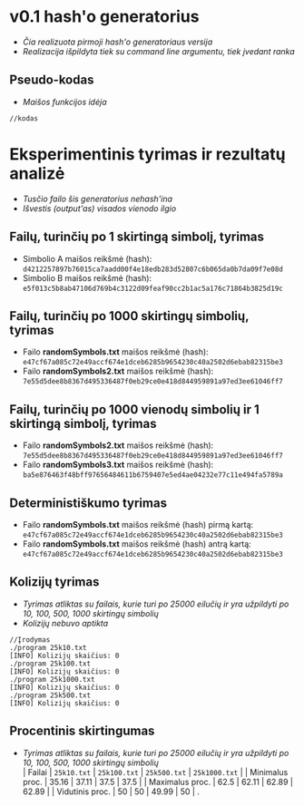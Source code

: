 # v0.1 hash'o generatorius
  - *Čia realizuota pirmoji hash'o generatoriaus versija*
  - *Realizacija išpildyta tiek su command line argumentu, tiek įvedant ranka*

## Pseudo-kodas
  - *Maišos funkcijos idėja*
```
//kodas
```

# Eksperimentinis tyrimas ir rezultatų analizė

 - *Tusčio failo šis generatorius nehash'ina*
 - *Išvestis (output'as) visados vienodo ilgio*

  ## Failų, turinčių po 1 skirtingą simbolį, tyrimas
 - Simbolio A maišos reikšmė (hash): `d4212257897b76015ca7aadd00f4e18edb283d52807c6b065da0b7da09f7e08d`
 - Simbolio B maišos reikšmė (hash): `e5f013c5b8ab47106d769b4c3122d09feaf90cc2b1ac5a176c71864b3825d19c`

 ## Failų, turinčių po 1000 skirtingų simbolių, tyrimas
 - Failo **randomSymbols.txt** maišos reikšmė (hash): `e47cf67a085c72e49accf674e1dceb6285b9654230c40a2502d6ebab82315be3`
 - Failo **randomSymbols2.txt** maišos reikšmė (hash): `7e55d5dee8b8367d495336487f0eb29ce0e418d844959891a97ed3ee61046ff7`

## Failų, turinčių po 1000 vienodų simbolių ir 1 skirtingą simbolį, tyrimas
- Failo **randomSymbols2.txt** maišos reikšmė (hash): `7e55d5dee8b8367d495336487f0eb29ce0e418d844959891a97ed3ee61046ff7`
- Failo **randomSymbols3.txt** maišos reikšmė (hash): `ba5e876463f48bff97656484611b6759407e5ed4ae04232e77c11e494fa5789a`

## Deterministiškumo tyrimas
- Failo **randomSymbols.txt** maišos reikšmė (hash) pirmą kartą: `e47cf67a085c72e49accf674e1dceb6285b9654230c40a2502d6ebab82315be3`
- Failo **randomSymbols.txt** maišos reikšmė (hash) antrą kartą:
`e47cf67a085c72e49accf674e1dceb6285b9654230c40a2502d6ebab82315be3`

## Kolizijų tyrimas
- *Tyrimas atliktas su failais, kurie turi po 25000 eilučių ir yra užpildyti po 10, 100, 500, 1000 skirtingų simbolių*
- *Kolizijų nebuvo aptikta* 
```
//Įrodymas
./program 25k10.txt
[INFO] Kolizijų skaičius: 0
./program 25k100.txt
[INFO] Kolizijų skaičius: 0
./program 25k1000.txt
[INFO] Kolizijų skaičius: 0
./program 25k500.txt 
[INFO] Kolizijų skaičius: 0
```
## Procentinis skirtingumas

  - *Tyrimas atliktas su failais, kurie turi po 25000 eilučių ir yra užpildyti po 10, 100, 500, 1000 skirtingų simbolių*\
| Failai | `25k10.txt` | `25k100.txt` | `25k500.txt` | `25k1000.txt` |
| Minimalus proc. | 35.16 | 37.11 | 37.5 | 37.5 |
| Maximalus proc. | 62.5 | 62.11 | 62.89 | 62.89 |
| Vidutinis proc. | 50 | 50 | 49.99 | 50 |
.